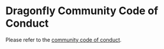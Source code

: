 # Dragonfly Community Code of Conduct

Please refer to the [community code of conduct](https://github.com/dragonflyoss/community/blob/master/CODE_OF_CONDUCT.md).
